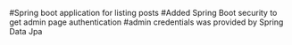 #Spring boot application for listing posts
#Added Spring Boot security to get admin page authentication
#admin credentials was provided by Spring Data Jpa 
